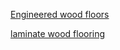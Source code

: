 
<a href="http://www.rtaflooring.com">Engineered wood floors</a>


<a href="http://www.rtaflooring.com">laminate wood flooring</a>

